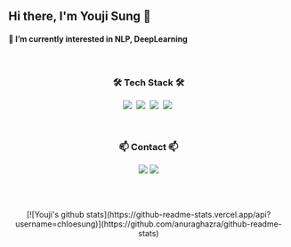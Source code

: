 ## Hi there, I'm Youji Sung 👋
#### 🌱 I’m currently interested in NLP, DeepLearning</h4>
<br>
<h3 align="center">🛠 Tech Stack 🛠</h3>

<p align="center">
  <img src="https://img.shields.io/badge/Python-3766AB?style=for-the-badge&logo=Python&logoColor=white"/></a>&nbsp 
  <img src="https://img.shields.io/badge/C++-00599C?style=for-the-badge&logo=C%2B%2B&logoColor=white"/></a>&nbsp 
  <img src="https://img.shields.io/badge/r-%23276DC3?style=for-the-badge&logo=R&logoColor=white"/></a>&nbsp 
  <img src="https://img.shields.io/badge/latex-%23008080?style=for-the-badge&logo=LaTeX&logoColor=white"/></a>&nbsp 
</p>

<br>
<h3 align="center">📫 Contact 📫</h3>

<p align="center">
  <a href="https://www.instagram.com/uziuzing"><img src="https://img.shields.io/badge/Instagram-E4405F?style=for-the-badge&logo=Instagram&logoColor=white&link=https://www.instagram.com/woo0_hooo/"/></a>
<a href="mailto:chloesung@korea.ac.kr"><img src="https://img.shields.io/badge/Gmail-d14836?style=for-the-badge&logo=Gmail&logoColor=white&link=viliketh1s98@naver.com"/></a>
</p>


<br><br>

<p align="center">
[![Youji's github stats](https://github-readme-stats.vercel.app/api?username=chloesung)](https://github.com/anuraghazra/github-readme-stats)
</p>
